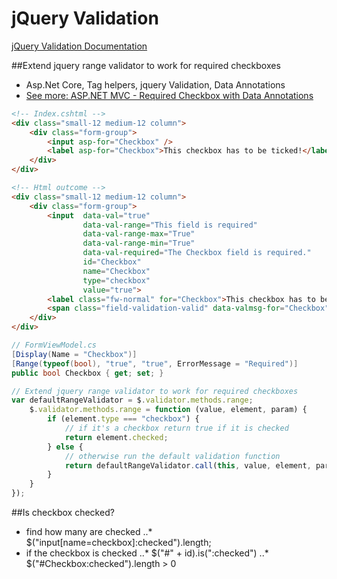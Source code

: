 # jQuery Validation
[jQuery Validation Documentation](https://jqueryvalidation.org/documentation/)

##Extend jquery range validator to work for required checkboxes

* Asp.Net Core, Tag helpers, jquery Validation, Data Annotations
* [See more: ASP.NET MVC - Required Checkbox with Data Annotations](http://jasonwatmore.com/post/2013/10/16/aspnet-mvc-required-checkbox-with-data-annotations)

```html
<!-- Index.cshtml -->
<div class="small-12 medium-12 column">
    <div class="form-group">
        <input asp-for="Checkbox" />
        <label asp-for="Checkbox">This checkbox has to be ticked!</label>
    </div>
</div>

<!-- Html outcome -->
<div class="small-12 medium-12 column">
	<div class="form-group">
		<input  data-val="true" 
		        data-val-range="This field is required" 
                data-val-range-max="True" 
                data-val-range-min="True" 
                data-val-required="The Checkbox field is required." 
                id="Checkbox" 
                name="Checkbox" 
                type="checkbox" 
                value="true">
		<label class="fw-normal" for="Checkbox">This checkbox has to be ticked!</label>
		<span class="field-validation-valid" data-valmsg-for="Checkbox" data-valmsg-replace="true"></span>
	</div>
</div>
```

```cs
// FormViewModel.cs
[Display(Name = "Checkbox")]
[Range(typeof(bool), "true", "true", ErrorMessage = "Required")]
public bool Checkbox { get; set; }

```

```js
// Extend jquery range validator to work for required checkboxes
var defaultRangeValidator = $.validator.methods.range;
    $.validator.methods.range = function (value, element, param) {
        if (element.type === "checkbox") {
            // if it's a checkbox return true if it is checked
            return element.checked;
        } else {
            // otherwise run the default validation function
            return defaultRangeValidator.call(this, value, element, param);
        }
    }
});
```
##Is checkbox checked?

* find how many are checked 
..* $("input[name=checkbox]:checked").length;
* if the checkbox is checked
..* $("#" + id).is(":checked")
..* $("#Checkbox:checked").length > 0